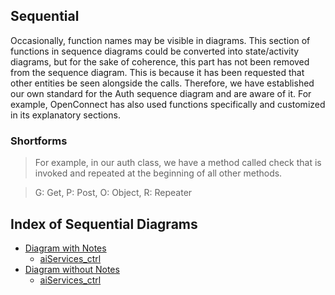 ## Sequential

Occasionally, function names may be visible in diagrams. This section of functions in sequence diagrams could be converted into state/activity diagrams, but for the sake of coherence, this part has not been removed from the sequence diagram. This is because it has been requested that other entities be seen alongside the calls. Therefore, we have established our own standard for the Auth sequence diagram and are aware of it. For example, OpenConnect has also used functions specifically and customized in its explanatory sections.

### Shortforms

> For example, in our auth class, we have a method called check that is invoked and repeated at the beginning of all other methods.

> G: Get, P: Post, O: Object, R: Repeater

## Index of Sequential Diagrams

- [Diagram with Notes](./)
  - [aiServices_ctrl](./Sequential_Diagram_Auth_noted)
- [Diagram without Notes](./)
  - [aiServices_ctrl](./Sequential_Diagram_Auth)
